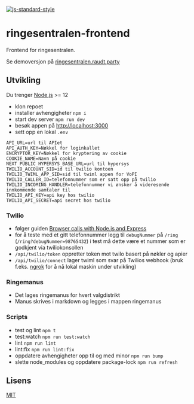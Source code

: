 [![js-standard-style](https://img.shields.io/badge/code%20style-standard-brightgreen.svg?style=flat)](https://github.com/feross/standard)

# ringesentralen-frontend

Frontend for ringesentralen.

Se demoversjon på [ringesentralen.raudt.party](https://ringesentralen.raudt.party/)

## Utvikling

Du trenger [Node.js](https://nodejs.org/) >= 12 

- klon repoet
- installer avhengigheter `npm i`
- start dev server `npm run dev`
- besøk appen på [http://localhost:3000](http://localhost:3000)
- sett opp en lokal `.env`

```
API_URL=url til APIet
API_AUTH_KEY=Nøkkel for loginkallet
ENCRYPTOR_KEY=Nøkkel for kryptering av cookie
COOKIE_NAME=Navn på cookie
NEXT_PUBLIC_HYPERSYS_BASE_URL=url til hypersys
TWILIO_ACCOUNT_SID=id til twilio kontoen
TWILIO_TWIML_APP_SID=sid til twiml appen for VoPI
TWILIO_CALLER_ID=telefonnummer som er satt opp på twilio
TWILIO_INCOMING_HANDLER=telefonnummer vi ønsker å videresende innkommende samtaler til
TWILIO_API_KEY=api key hos twilio
TWILIO_API_SECRET=api secret hos twilio
```

### Twilio
- følger guiden [Browser calls with Node.js and Express](https://www.twilio.com/docs/voice/tutorials/browser-calls-node-express)
- for å teste med et gitt telefonnummer legg til `debugNummer` på `/ring` (`/ring?debugNummer=98765432`) i test må dette være et nummer som er godkjent via twiliokonsollen
- `/api/twilio/token` oppretter token mot twilo basert på nøkler og apier
- `/api/twilio/connect` lager twiml som svar på Twilios webhook (bruk f.eks. [ngrok](https://ngrok.com/) for å nå lokal maskin under utvikling)

### Ringemanus

- Det lages ringemanus for hvert valgdistrikt
- Manus skrives i markdown og legges i mappen ringemanus

### Scripts
- test og lint `npm t`
- test:watch `npm run test:watch`
- lint `npm run lint`
- lint:fix `npm run lint:fix`
- oppdatere avhengigheter opp til og med minor `npm run bump`
- slette node_modules og oppdatere package-lock `npm run refresh`


## Lisens

[MIT](LICENSE)
